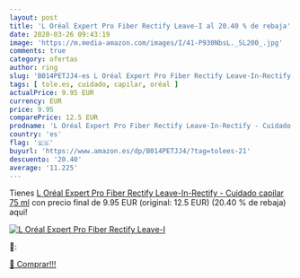 ```yaml
---
layout: post
title: 'L Oréal Expert Pro Fiber Rectify Leave-I al 20.40 % de rebaja'
date: 2020-03-26 09:43:19
image: 'https://m.media-amazon.com/images/I/41-P930NbsL._SL200_.jpg'
comments: true
category: ofertas
author: ring
slug: 'B014PETJJ4-es L Oréal Expert Pro Fiber Rectify Leave-In-Rectify -...'
tags: [ tole.es, cuidado, capilar, oréal ]
actualPrice: 9.95 EUR
currency: EUR
price: 9.95
comparePrice: 12.5 EUR
prodname: 'L Oréal Expert Pro Fiber Rectify Leave-In-Rectify - Cuidado capilar  75 ml'
country: 'es'
flag: '🇪🇸'
buyurl: 'https://www.amazon.es/dp/B014PETJJ4/?tag=tolees-21'
descuento: '20.40'
average: '11.225'
---
```


Tienes [L Oréal Expert Pro Fiber Rectify Leave-In-Rectify - Cuidado capilar  75 ml](https://www.amazon.es/dp/B014PETJJ4/?tag=tolees-21) con precio final de  9.95 EUR (original: 12.5 EUR) (20.40 %  de rebaja) aqui!

[![L Oréal Expert Pro Fiber Rectify Leave-I](https://m.media-amazon.com/images/I/41-P930NbsL._SL200_.jpg)](https://www.amazon.es/dp/B014PETJJ4/?tag=tolees-21)

🔎:


[🛒 Comprar!!!](https://www.amazon.es/dp/B014PETJJ4/?tag=tolees-21)
